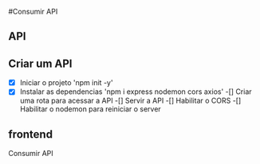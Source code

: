 #Consumir API

## API

## Criar um API
-[X] Iniciar o projeto 'npm init -y'
-[X] Instalar as dependencias 'npm i express nodemon cors axios'
-[] Criar uma rota para acessar a API
-[] Servir a API
-[] Habilitar o CORS
-[] Habilitar o nodemon para reiniciar o server

## frontend
Consumir API
